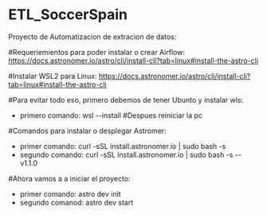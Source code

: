 # ETL_SoccerSpain

Proyecto de Automatizacion de extracion de datos:

#Requeriemientos para poder instalar o crear Airflow:
https://docs.astronomer.io/astro/cli/install-cli?tab=linux#install-the-astro-cli

#Instalar WSL2 para Linux:
https://docs.astronomer.io/astro/cli/install-cli?tab=linux#install-the-astro-cli

#Para evitar todo eso, primero debemos de tener Ubunto y instalar wls:
- primero comando: wsl --install
#Despues reiniciar la pc

#Comandos para instalar o desplegar Astromer:
- primer comando: curl -sSL install.astronomer.io | sudo bash -s
- segundo comando: curl -sSL install.astronomer.io | sudo bash -s -- v1.1.0

#Ahora vamos a a iniciar el proyecto:
- primer comando: astro dev init
- segundo comanod: astro dev start
